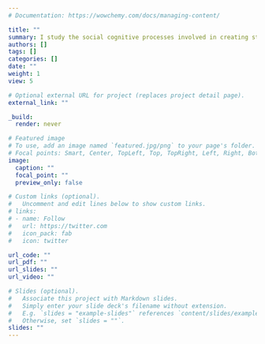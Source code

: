 ```yaml
---
# Documentation: https://wowchemy.com/docs/managing-content/

title: ""
summary: I study the social cognitive processes involved in creating stereotypes and prejudice, with a focus on how these processes interface with structural motivations and environments. I approach these topics with a variety of methodological tools, including behavioural studies, computational models, eye-tracking, and neuroimaging.
authors: []
tags: []
categories: []
date: ""
weight: 1
view: 5

# Optional external URL for project (replaces project detail page).
external_link: ""

_build:
  render: never

# Featured image
# To use, add an image named `featured.jpg/png` to your page's folder.
# Focal points: Smart, Center, TopLeft, Top, TopRight, Left, Right, BottomLeft, Bottom, BottomRight.
image:
  caption: ""
  focal_point: ""
  preview_only: false

# Custom links (optional).
#   Uncomment and edit lines below to show custom links.
# links:
# - name: Follow
#   url: https://twitter.com
#   icon_pack: fab
#   icon: twitter

url_code: ""
url_pdf: ""
url_slides: ""
url_video: ""

# Slides (optional).
#   Associate this project with Markdown slides.
#   Simply enter your slide deck's filename without extension.
#   E.g. `slides = "example-slides"` references `content/slides/example-slides.md`.
#   Otherwise, set `slides = ""`.
slides: ""
---
```


